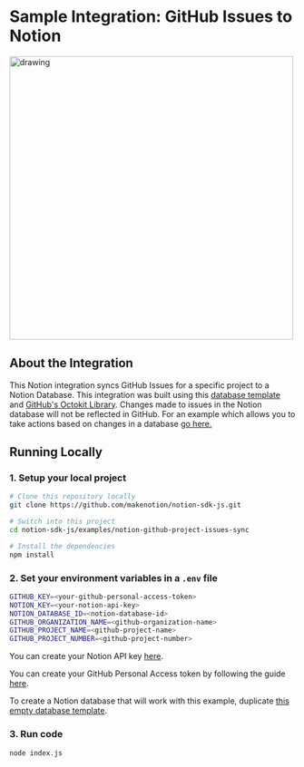 # Sample Integration: GitHub Issues to Notion

<img src="https://dev.notion.so/front-static/external/readme/images/github-notion-example@2x.png" alt="drawing" width="500"/>

## About the Integration

This Notion integration syncs GitHub Issues for a specific project to a Notion Database. This integration was built using this [database template](https://www.notion.com/367cd67cfe8f49bfaf0ac21305ebb9bf?v=bc79ca62b36e4c54b655ceed4ef06ebd) and [GitHub's Octokit Library](https://github.com/octokit). Changes made to issues in the Notion database will not be reflected in GitHub. For an example which allows you to take actions based on changes in a database [go here.](https://github.com/makenotion/notion-sdk-js/tree/main/examples/database-email-update)

## Running Locally

### 1. Setup your local project

```zsh
# Clone this repository locally
git clone https://github.com/makenotion/notion-sdk-js.git

# Switch into this project
cd notion-sdk-js/examples/notion-github-project-issues-sync

# Install the dependencies
npm install
```

### 2. Set your environment variables in a `.env` file

```zsh
GITHUB_KEY=<your-github-personal-access-token>
NOTION_KEY=<your-notion-api-key>
NOTION_DATABASE_ID=<notion-database-id>
GITHUB_ORGANIZATION_NAME=<github-organization-name>
GITHUB_PROJECT_NAME=<github-project-name>
GITHUB_PROJECT_NUMBER=<github-project-number>
```

You can create your Notion API key [here](https://www.notion.com/my-integrations).

You can create your GitHub Personal Access token by following the guide [here](https://docs.github.com/en/github/authenticating-to-github/creating-a-personal-access-token).

To create a Notion database that will work with this example, duplicate [this empty database template](https://www.notion.com/367cd67cfe8f49bfaf0ac21305ebb9bf?v=bc79ca62b36e4c54b655ceed4ef06ebd).

### 3. Run code

```zsh
node index.js
```
